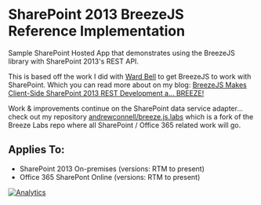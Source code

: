 SharePoint 2013 BreezeJS Reference Implementation
=================================================

Sample SharePoint Hosted App that demonstrates using the BreezeJS library with SharePoint 2013's REST API.

This is based off the work I did with [Ward Bell](http://www.twitter.com/wardbell) to get BreezeJS to work with SharePoint. Which you can read more about on my blog: [BreezeJS Makes Client-Side SharePoint 2013 REST Development a... BREEZE!](http://www.andrewconnell.com/blog/breezejs-makes-client-side-sharepoint-2013-rest-development-a-breeze) 

Work & improvements continue on the SharePoint data service adapter... check out my repository [andrewconnell/breeze.js.labs](http://www.github.com/andrewconnell/breeze.js.labs) which is a fork of the Breeze Labs repo where all SharePoint / Office 365 related work will go.

Applies To:
-----------
- SharePoint 2013 On-premises (versions: RTM to present)
- Office 365 SharePont Online (versions: RTM to present)

[![Analytics](https://ga-beacon.appspot.com/UA-59891462-1/sp-0365-rest/BreezeSP2013Sample)](https://github.com/igrigorik/ga-beacon)